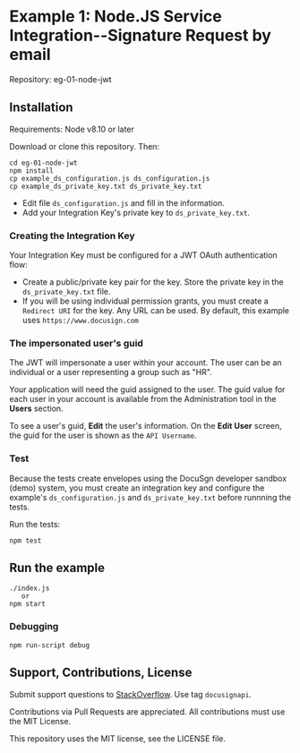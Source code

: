 # Example 1: Node.JS Service Integration--Signature Request by email

Repository: eg-01-node-jwt

<!--
## Articles and Screencasts

* Guide: Using OAuth JWT flow with DocuSign.
* Screencast: Using OAuth JWT flow with DocuSign.
* Guide: Sending an envelope with the Node.JS SDK.
* Screencast: Sending an example with Node.JS SDK.
-->
## Installation

Requirements: Node v8.10 or later

Download or clone this repository. Then:

````
cd eg-01-node-jwt
npm install
cp example_ds_configuration.js ds_configuration.js
cp example_ds_private_key.txt ds_private_key.txt
````

* Edit file `ds_configuration.js` and fill in the information.
* Add your Integration Key's private key to `ds_private_key.txt`.

### Creating the Integration Key
Your Integration Key must be configured for a JWT OAuth authentication flow:
* Create a public/private key pair for the key. Store the private key
  in the `ds_private_key.txt` file.
* If you will be using individual permission grants, you must create a
  `Redirect URI` for the key. Any URL can be used. By default, this
  example uses `https://www.docusign.com`

### The impersonated user's guid
The JWT will impersonate a user within your account. The user can be
an individual or a user representing a group such as "HR".

Your application will need the guid assigned to the user.
The guid value for each user in your account is available from
the Administration tool in the **Users** section.

To see a user's guid, **Edit** the user's information.
On the **Edit User** screen, the guid for the user is shown as
the `API Username`.

### Test

Because the tests create envelopes using the
DocuSgn developer sandbox (demo) system,
you must create an integration key and configure
the example's `ds_configuration.js`
and `ds_private_key.txt` before runnning the tests.


Run the tests:

````
npm test
````

## Run the example

````
./index.js
   or
npm start
````

### Debugging

````
npm run-script debug
````

## Support, Contributions, License

Submit support questions to [StackOverflow](https://stackoverflow.com). Use tag `docusignapi`.

Contributions via Pull Requests are appreciated.
All contributions must use the MIT License.

This repository uses the MIT license, see the LICENSE file.

